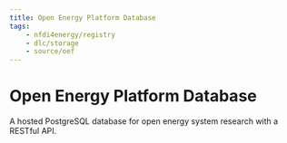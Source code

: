 ```yaml
---
title: Open Energy Platform Database
tags:
    - nfdi4energy/registry
    - dlc/storage
    - source/oef
---
```

# Open Energy Platform Database
A hosted PostgreSQL database for open energy system research with a RESTful API.
